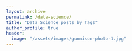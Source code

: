 ```yaml
---
layout: archive
permalink: /data-science/
title: "Data Science posts by Tags"
author_profile: true
header:
  image: "/assets/images/gunnison-photo-1.jpg"
---
```

